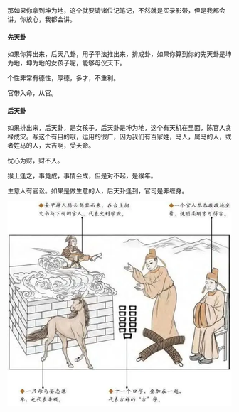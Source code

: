 那如果你拿到坤为地，这个就要请诸位记笔记，不然就是买录影带，但是我都会讲，你放心，我都会讲。

#### 先天卦

如果你算出来，后天八卦，用子平法推出来，排成卦，如果你算到你的先天卦是坤为地，坤为地的女孩子呢，能够母仪天下。

个性非常有德性，厚德，多才，不重利。

官带入命，从官。

#### 后天卦

如果排出来，后天卦，是女孩子，后天卦是坤为地，这个有天机在里面，陈官人贪禄成灾。写这个有目的哦，运用的很广，因为我们有百家姓，马人，属马的人，或者姓马的人，大吉啊，受天命。

忧心为财，财不入。

猴上逢之，事竟成，事情会成，但是对不起，是猴年。

生意人有官讼。如果是做生意的人，后天卦逢到，官司是非缠身。

![图片](../img/坤为地.webp)
